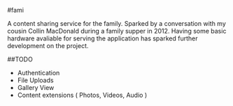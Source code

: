 #fami

A content sharing service for the family. Sparked by a conversation with my cousin Collin MacDonald during a family supper in 2012. Having some basic hardware avaliable for serving the application has sparked further development on the project.

##TODO
* Authentication
* File Uploads
* Gallery View
* Content extensions ( Photos, Videos, Audio )

